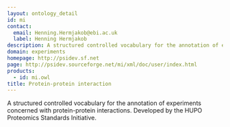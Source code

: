```yaml
---
layout: ontology_detail
id: mi
contact: 
  email: Henning.Hermjakob@ebi.ac.uk
  label: Henning Hermjakob
description: A structured controlled vocabulary for the annotation of experiments concerned with protein-protein interactions.
domain: experiments
homepage: http://psidev.sf.net
page: http://psidev.sourceforge.net/mi/xml/doc/user/index.html
products: 
  - id: mi.owl
title: Protein-protein interaction
---
```


A structured controlled vocabulary for the annotation of experiments concerned with protein-protein interactions. Developed by the HUPO Proteomics Standards Initiative.

